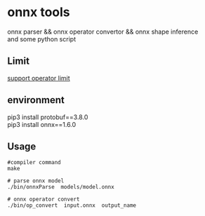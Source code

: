 # onnx tools
onnx parser && onnx operator convertor && onnx shape inference  
and some python script


## Limit
[support operator limit](./doc/Operator-ykx-limit.md)

## environment
pip3 install protobuf==3.8.0  
pip3 install onnx==1.6.0


## Usage
```
#compiler command
make

# parse onnx model
./bin/onnxParse  models/model.onnx

# onnx operator convert
./bin/op_convert  input.onnx  output_name
```



